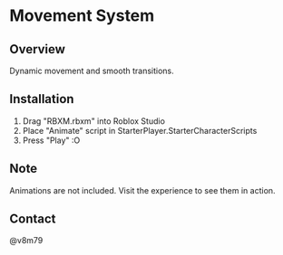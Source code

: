 # Movement System

## Overview
Dynamic movement and smooth transitions.

## Installation
1. Drag "RBXM.rbxm" into Roblox Studio
2. Place "Animate" script in StarterPlayer.StarterCharacterScripts
3. Press "Play" :O

## Note
Animations are not included. Visit the experience to see them in action.

## Contact
@v8m79
